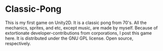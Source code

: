 # Classic-Pong
This is my first game on Unity2D. It is a classic pong from 70's. 
All the mechanics, sprites, and etc, except music, are made by myself. Because of extortionate developer-contributions from corporations, I post this game here. 
It is distributed under the GNU GPL license. Open source, respectively. 

